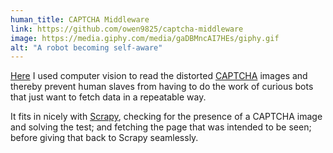 ```yaml
---
human_title: CAPTCHA Middleware
link: https://github.com/owen9825/captcha-middleware
image: https://media.giphy.com/media/gaDBMncAI7HEs/giphy.gif
alt: "A robot becoming self-aware"
---
```

[Here](https://github.com/owen9825/captcha-middleware) I used computer vision to read the distorted [CAPTCHA](https://en.wikipedia.org/wiki/CAPTCHA) images and thereby prevent human slaves from having to do the work of curious bots that just want to fetch data in a repeatable way.

It fits in nicely with [Scrapy](https://scrapy.org/), checking for the presence of a CAPTCHA image and solving the test; and fetching the page that was intended to be seen; before giving that back to Scrapy seamlessly.
